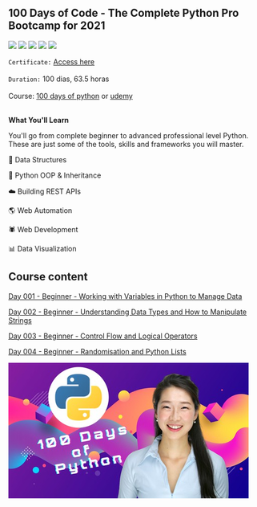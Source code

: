 ## 100 Days of Code - The Complete Python Pro Bootcamp for 2021

[![](https://img.shields.io/badge/made%20by-masedos-blue)](https://www.linkedin.com/in/masedos/)
[![](https://img.shields.io/badge/-100%20days%20of%20python-orange)](https://www.linkedin.com/in/masedos/)
[![](https://img.shields.io/badge/python-3.8-green)](https://www.python.org/downloads/)
[![](https://img.shields.io/badge/-replit.com-yellowgreen)](https://replit.com/@masedos/100DaysOfCodePython#)
[![](https://img.shields.io/badge/-pythontutor.com-blue)](http://pythontutor.com/live.html)



`Certificate:` [Access here]()
</br></br>
`Duration:` 100 dias, 63.5 horas
</br></br>
Course: [100 days of python](https://100daysofpython.dev/) or [udemy](https://www.udemy.com/course/100-days-of-code/)
</br></br>



**What You'll Learn**

You'll go from complete beginner to advanced professional level Python. These are just some of the tools, skills and frameworks you will master.

:file_folder: Data Structures

:dizzy: Python OOP & Inheritance

:cloud: Building REST APIs

:earth_americas: Web Automation

:spider: Web Development

:bar_chart: Data Visualization


## Course content

[Day 001 - Beginner - Working with Variables in Python to Manage Data](../tree/main/100DaysOfCodePython/Day_001)

[Day 002 - Beginner - Understanding Data Types and How to Manipulate Strings](../../tree/main/100DaysOfCodePython/Day_002)

[Day 003 - Beginner - Control Flow and Logical Operators](../../tree/main/100DaysOfCodePython/Day_003)

[Day 004 - Beginner -
Randomisation and Python Lists](../../tree/main/100DaysOfCodePython/Day_004)


[![](https://github.com/masedos/100DaysOfCodePython/blob/main/folder.jpg)](https://www.linkedin.com/in/masedos/)

